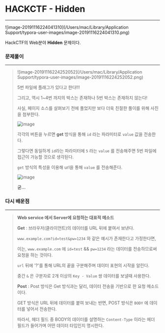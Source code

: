 # HACKCTF - Hidden

---



![image-20191116224041310](/Users/mac/Library/Application Support/typora-user-images/image-20191116224041310.png)



HackCTF의 Web분야 **Hidden** 문제이다.



### 문제풀이

---

>![image-20191116224252052](/Users/mac/Library/Application Support/typora-user-images/image-20191116224252052.png)
>
>5번 파일에 플래그가 있다고 한다!!!
>
>그리고, 역시 1~4번 까지의 박스는 존재하나 5번 박스는 존재하지 않는다!
>
>사실, 페이지 소스를 살펴보기 전에 풀었지만 보다 더욱 친절한 풀이를 위해 사진을 첨부한다.
>
>![image](https://user-images.githubusercontent.com/33051018/68994147-1ad47e80-08c3-11ea-98d4-0778ca19c1b1.png)
>
>각각의 버튼을 누르면 **get** 방식을 통해 `id` 라는 파라미터로 `value` 값을 전송한다.
>
>그렇다면 동일하게 `id`라는 파라미터에 `5` 라는 `value` 를 전송해주면 5번 파일에 접근이 가능할 것으로 생각된다.
>
>`get`  방식의 특성을 이용해 url을 통해 `value`  를 전송해준다.
>
>![image](https://user-images.githubusercontent.com/33051018/68994300-c5996c80-08c4-11ea-9734-7fbc1d0fa5f9.png)
>
>**굳...**



### 다시 배운점

---

>**Web service 에서 Server에 요청하는 대표적 메소드**
>
>
>
>**Get** : 브라우저(클라이언트)의 데이터를 URL 뒤에 붙여서 보낸다. 
>
>`www.example.com?id=test&pw=1234` 와 같은 예시가 존재한다고 가정한다면,
>
>이는, `www.example.com` 에 `id=test` && `pw=1234` 라는 데이터를 전송하므로써 요청을 하는 것이다.
>
>`url` 뒤에 '?'를 통해 URL의 끝을 구분해주며 데이터 표현의 시작을 알린다.
>
>중간 `&` 은 구분자로 2개 이상의 `Key - Value` 쌍 데이터를 보낼때 사용한다.
>
>
>
>**Post** : Post 방식은 Get 방식과는 달리, 데이터 전송을 기반으로 한 요청 메소드이다.
>
>GET 방식은 URL 뒤에 데이터를 붙여 보내는 반면, POST 방식은 `BODY` 에 데이터를 넣어서 전송한다.
>
>따라서, 헤더 필드 중 BODY의 데이터를 설명하는 `Content-Type` 이라는 헤더 필드가 들어가며 어떤 데이터 타입인지 명시한다.





